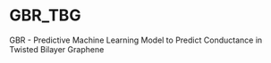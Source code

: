 # GBR_TBG
GBR - Predictive Machine Learning Model to Predict Conductance in Twisted Bilayer Graphene
